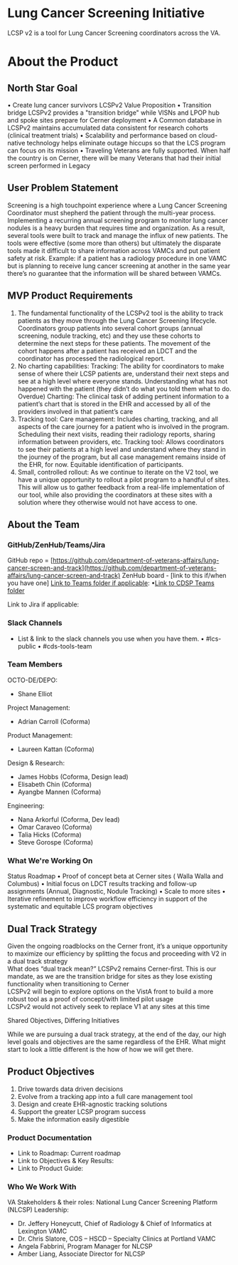 # Lung Cancer Screening Initiative
LCSP v2 is a tool for Lung Cancer Screening coordinators across the VA.

# About the Product
## North Star Goal 
•	Create lung cancer survivors
LCSPv2 Value Proposition
•	Transition bridge LCSPv2 provides a "transition bridge" while VISNs and LPOP hub and spoke sites prepare for Cerner deployment
•	A Common database in LCSPv2 maintains accumulated data consistent for research cohorts (clinical treatment trials) 
•	Scalability and performance based on cloud-native technology helps eliminate outage hiccups so that the LCS program can focus on its mission 
•	Traveling Veterans are fully supported. When half the country is on Cerner, there will be many Veterans that had their initial screen performed in Legacy 

## User Problem Statement
Screening is a high touchpoint experience where a Lung Cancer Screening Coordinator must shepherd the patient through the multi-year process.  Implementing a recurring annual screening program to monitor lung cancer nodules is a heavy burden that requires time and organization.  As a result, several tools were built to track and manage the influx of new patients.  The tools were effective (some more than others) but ultimately the disparate tools made it difficult to share information across VAMCs and put patient safety at risk.  Example: if a patient has a radiology procedure in one VAMC but is planning to receive lung cancer screening at another in the same year there’s no guarantee that the information will be shared between VAMCs.

## MVP Product Requirements 

1. The fundamental functionality of the LCSPv2 tool is the ability to track patients as they move through the Lung Cancer Screening lifecycle. Coordinators group patients into several cohort groups (annual screening, nodule tracking, etc) and they use these cohorts to determine the next steps for these patients. The movement of the cohort happens after a patient has received an LDCT and the coordinator has processed the radiological report. 
2. No charting capabilities: Tracking: The ability for coordinators to make sense of where their LCSP patients are, understand their next steps and see at a high level where everyone stands. Understanding what has not happened with the patient (they didn’t do what you told them what to do. Overdue) 
Charting: The clinical task of adding pertinent information to a patient’s chart that is stored in the EHR and accessed by all of the providers involved in that patient’s care 
3. Tracking tool: Care management: Includes charting, tracking, and all aspects of the care journey for a patient who is involved in the program. Scheduling their next visits, reading their radiology reports, sharing information between providers, etc. 
Tracking tool: Allows coordinators to see their patients at a high level and understand where they stand in the journey of the program, but all case management remains inside of the EHR, for now. Equitable identification of participants. 
4. Small, controlled rollout: As we continue to iterate on the V2 tool, we have a unique opportunity to rollout a pilot program to a handful of sites. This will allow us to gather feedback from a real-life implementation of our tool, while also providing the coordinators at these sites with a solution where they otherwise would not have access to one.


## About the Team
### GitHub/ZenHub/Teams/Jira
GitHub repo = [https://github.com/department-of-veterans-affairs/lung-cancer-screen-and-track](https://github.com/department-of-veterans-affairs/lung-cancer-screen-and-track)
ZenHub board - [link to this if/when you have one]
[Link to Teams folder if applicable](https://github.com/department-of-veterans-affairs/lung-cancer-screen-and-track): 
•[Link to CDSP Teams folder](https://teams.microsoft.com/l/team/19%3atSpgDLtfwJshsi1OeS5A3MUYyB9HZ02DszYKBZMNsMY1%40thread.tacv2/conversations?groupId=1e94a8be-65b0-4431-9924-16329ebe3f7d&tenantId=e95f1b23-abaf-45ee-821d-b7ab251ab3bf)

Link to Jira if applicable: 


### Slack Channels
- List & link to the slack channels you use when you have them.
•	#lcs-public
•	#cds-tools-team

### Team Members
OCTO-DE/DEPO:
- Shane Elliot

Project Management:
- Adrian Carroll (Coforma)

Product Management:
- Laureen Kattan (Coforma)

Design & Research:
- James Hobbs (Coforma, Design lead)
- Elisabeth Chin (Coforma) 
- Ayangbe Mannen (Coforma) 

Engineering:
- Nana Arkorful (Coforma, Dev lead)
- Omar Caraveo (Coforma) 
- Talia Hicks (Coforma)
- Steve Gorospe (Coforma)

### What We're Working On
Status
Roadmap
•	Proof of concept beta at Cerner sites ( Walla Walla and Columbus)
•	Initial focus on LDCT results tracking and follow-up assignments (Annual, Diagnostic, Nodule Tracking)
•	Scale to more sites
•	Iterative refinement to improve workflow efficiency in support of the systematic and equitable LCS program objectives

## Dual Track Strategy 
Given the ongoing roadblocks on the Cerner front, it’s a unique opportunity to maximize our efficiency by splitting the focus and proceeding with V2 in a dual track strategy  
What does “dual track mean?” 
LCSPv2 remains Cerner-first. This is our mandate, as we are the transition bridge for sites as they lose existing functionality when transitioning to Cerner  
LCSPv2 will begin to explore options on the VistA front to build a more robust tool as a proof of concept/with limited pilot usage  
LCSPv2 would not actively seek to replace V1 at any sites at this time 

Shared Objectives, Differing Initiatives 

While we are pursuing a dual track strategy, at the end of the day, our high level goals and objectives are the same regardless of the EHR. 
What might start to look a little different is the how of how we will get there. 

## Product Objectives

1. Drive towards data driven decisions 
2. Evolve from a tracking app into a full care management tool 
3. Design and create EHR-agnostic tracking solutions
4. Support the greater LCSP program success 
5. Make the information easily digestible


### Product Documentation
- Link to Roadmap: Current roadmap
- Link to Objectives & Key Results: 
- Link to Product Guide: 

### Who We Work With

VA Stakeholders & their roles: 
National Lung Cancer Screening Platform (NLCSP) Leadership:
- Dr. Jeffery Honeycutt, Chief of Radiology & Chief of Informatics at Lexington VAMC
- Dr. Chris Slatore, COS – HSCD – Specialty Clinics at Portland VAMC
- Angela Fabbrini, Program Manager for NLCSP
- Amber Liang, Associate Director for NLCSP

